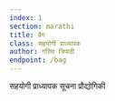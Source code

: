 ```yaml
---
index: 1
section: marathi
title: बैग
class: सहयोगी प्राध्यापक
author: गरिमा त्रिपाठी
endpoint: /bag
---
```


सहयोगी प्राध्यापक सूचना प्रौद्योगिकी
